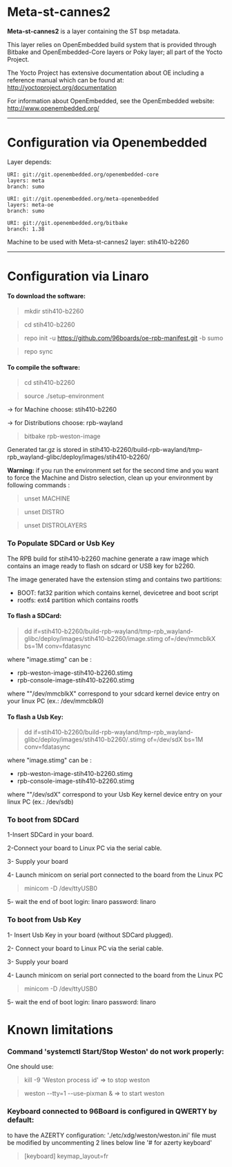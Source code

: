 # Meta-st-cannes2

**Meta-st-cannes2** is a layer containing the ST bsp metadata.

This layer relies on OpenEmbedded build system that is provided through
Bitbake and OpenEmbedded-Core layers or Poky layer; all part of the Yocto Project.

The Yocto Project has extensive documentation about OE including a reference manual
which can be found at:
    http://yoctoproject.org/documentation

For information about OpenEmbedded, see the OpenEmbedded website:
    http://www.openembedded.org/

***

# Configuration via Openembedded

Layer depends:

    URI: git://git.openembedded.org/openembedded-core
    layers: meta
    branch: sumo

    URI: git://git.openembedded.org/meta-openembedded
    layers: meta-oe
    branch: sumo

    URI: git://git.openembedded.org/bitbake
    branch: 1.38

Machine to be used with Meta-st-cannes2 layer:
    stih410-b2260

***

# Configuration via Linaro

#### To download the software:
> mkdir stih410-b2260

> cd stih410-b2260

> repo init -u https://github.com/96boards/oe-rpb-manifest.git -b sumo

> repo sync

#### To compile the software:

> cd stih410-b2260

> source ./setup-environment

-> for Machine choose: stih410-b2260

-> for Distributions choose: rpb-wayland
> bitbake rpb-weston-image

Generated tar.gz is stored in stih410-b2260/build-rpb-wayland/tmp-rpb_wayland-glibc/deploy/images/stih410-b2260/

**Warning:** if you run the environment set for the second time and you want to force the Machine and Distro selection, clean up your environment  by following commands :
> unset MACHINE

> unset DISTRO

> unset DISTROLAYERS

### To Populate SDCard or Usb Key
The RPB build for stih410-b2260 machine generate a raw image which contains an image ready to flash on sdcard or USB key for b2260.

The image generated have the extension stimg and contains two partitions:
* BOOT: fat32 parition which contains kernel, devicetree and boot script
* rootfs: ext4 partition which contains rootfs

#### To flash a SDCard:
> dd if=stih410-b2260/build-rpb-wayland/tmp-rpb_wayland-glibc/deploy/images/stih410-b2260/image.stimg of=/dev/mmcblkX bs=1M conv=fdatasync

where "image.stimg" can be :
* rpb-weston-image-stih410-b2260.stimg
* rpb-console-image-stih410-b2260.stimg

where ""/dev/mmcblkX" correspond to your sdcard kernel device entry on your linux PC (ex.: /dev/mmcblk0)

#### To flash a Usb Key:
> dd if=stih410-b2260/build-rpb-wayland/tmp-rpb_wayland-glibc/deploy/images/stih410-b2260/<image>.stimg of=/dev/sdX bs=1M conv=fdatasync

where "image.stimg" can be :
* rpb-weston-image-stih410-b2260.stimg
* rpb-console-image-stih410-b2260.stimg

where ""/dev/sdX" correspond to your Usb Key kernel device entry on your linux PC (ex.: /dev/sdb)

### To boot from SDCard

1-Insert SDCard in your board.

2-Connect your board to Linux PC via the serial cable.

3- Supply your board

4- Launch minicom on serial port connected to the board from the Linux PC

> minicom -D /dev/ttyUSB0

5- wait the end of boot
login: linaro
password: linaro

### To boot from Usb Key

1- Insert Usb Key in your board (without SDCard plugged).

2- Connect your board to Linux PC via the serial cable.

3- Supply your board

4- Launch minicom on serial port connected to the board from the Linux PC

> minicom -D /dev/ttyUSB0

5- wait the end of boot
login: linaro
password: linaro


# Known limitations

### Command 'systemctl Start/Stop Weston' do not work properly:
One should use:

> kill -9 'Weston process id' => to stop weston

> weston --tty=1 --use-pixman & => to start weston

### Keyboard connected to 96Board is configured in QWERTY by default:
to have the AZERTY configuration:
'./etc/xdg/weston/weston.ini' file must be modified by uncommenting 2 lines below line '# for azerty keyboard'
> [keyboard]
> keymap_layout=fr

